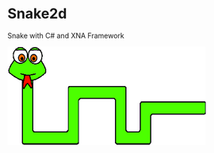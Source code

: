 # Snake2d
Snake with C# and XNA Framework

![Project LOGO](https://github.com/AndiCover/Snake2d/blob/master/Game/GameContent/Pics/logo.png)
